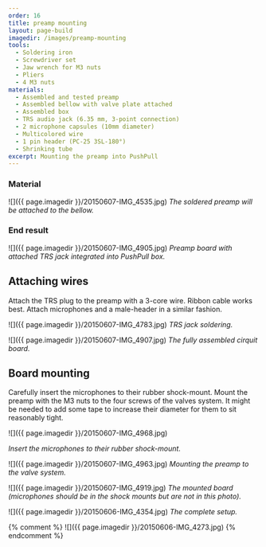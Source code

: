 ```yaml
---
order: 16
title: preamp mounting
layout: page-build
imagedir: /images/preamp-mounting
tools:
  - Soldering iron
  - Screwdriver set
  - Jaw wrench for M3 nuts
  - Pliers
  - 4 M3 nuts
materials:
  - Assembled and tested preamp
  - Assembled bellow with valve plate attached
  - Assembled box
  - TRS audio jack (6.35 mm, 3-point connection) 
  - 2 microphone capsules (10mm diameter)
  - Multicolored wire
  - 1 pin header (PC-25 3SL-180°)
  - Shrinking tube
excerpt: Mounting the preamp into PushPull
---
```


### Material

![]({{ page.imagedir }}/20150607-IMG_4535.jpg)
*The soldered preamp will be attached to the bellow.*
### End result

![]({{ page.imagedir }}/20150607-IMG_4905.jpg)
*Preamp board with attached TRS jack integrated into PushPull box.*



## Attaching wires

Attach the TRS plug to the preamp with a 3-core wire. 
Ribbon cable works best.
Attach microphones and a male-header in a similar fashion.

![]({{ page.imagedir }}/20150607-IMG_4783.jpg)
*TRS jack soldering.*

![]({{ page.imagedir }}/20150607-IMG_4907.jpg)
*The fully assembled cirquit board.*

## Board mounting


Carefully insert the microphones to their rubber shock-mount.
Mount the preamp with the M3 nuts to the four screws of the valves system.
It might be needed to add some tape to increase their diameter for them to sit reasonably tight.

![]({{ page.imagedir }}/20150607-IMG_4968.jpg)
<!-- ![]({{ page.imagedir }}/20150607-IMG_4969.jpg) -->
*Insert the microphones to their rubber shock-mount.*

![]({{ page.imagedir }}/20150607-IMG_4963.jpg)
*Mounting the preamp to the valve system.*

![]({{ page.imagedir }}/20150607-IMG_4919.jpg)
*The mounted board (microphones should be in the shock mounts but are not in this photo).*



<!-- ![]({{ page.imagedir }}/20150607-IMG_4921.jpg) -->
![]({{ page.imagedir }}/20150606-IMG_4354.jpg)
*The complete setup.*



{% comment %} ![]({{ page.imagedir }}/20150606-IMG_4273.jpg) {% endcomment %}


